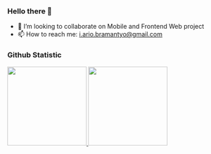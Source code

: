 ### Hello there 👋

- 👯 I’m looking to collaborate on Mobile and Frontend Web project
- 📫 How to reach me: i.ario.bramantyo@gmail.com

### Github Statistic
<p align="left">
<a href="https://github.com/ariobramantyo">
  <img height="180em" src="https://github-readme-stats-eight-theta.vercel.app/api?username=ariobramantyo&show_icons=true&theme=algolia&include_all_commits=true&count_private=true"/>
  <img height="180em" src="https://github-readme-stats-eight-theta.vercel.app/api/top-langs/?username=ariobramantyo&layout=compact&langs_count=8&theme=algolia"/>
</a>
</p>
<!--
**ariobramantyo/ariobramantyo** is a ✨ _special_ ✨ repository because its `README.md` (this file) appears on your GitHub profile.

Here are some ideas to get you started:

- 🔭 I’m currently working on ...
- 🌱 I’m currently learning ...
- 👯 I’m looking to collaborate on ...
- 🤔 I’m looking for help with ...
- 💬 Ask me about ...
- 📫 How to reach me: ...
- 😄 Pronouns: ...
- ⚡ Fun fact: ...
-->
